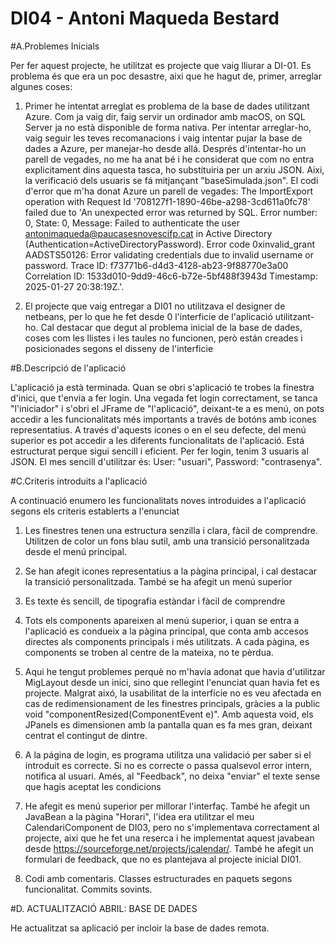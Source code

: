 # DI04 - Antoni Maqueda Bestard

#A.Problemes Inicials

Per fer aquest projecte, he utilitzat es projecte que vaig lliurar a DI-01.
Es problema és que era un poc desastre, aixi que he hagut de, primer, arreglar algunes coses:

1. Primer he intentat arreglat es problema de la base de dades utilitzant Azure. Com ja vaig dir, faig servir un ordinador amb macOS, on SQL Server ja no està disponible de forma nativa. Per intentar arreglar-ho, vaig seguir les teves recomanacions i vaig intentar pujar la base de dades a Azure, per manejar-ho desde allá.
    Després d'intentar-ho un parell de vegades, no me ha anat bé i he considerat que com no entra explicitament dins aquesta tasca, ho substituiria per un arxiu JSON. Aixi, la verificació dels usuaris se fá mitjançant "baseSimulada.json".
    El codi d'error que m'ha donat Azure un parell de vegades: The ImportExport operation with Request Id '708127f1-1890-46be-a298-3cd611a0fc78' failed due to 'An unexpected error was returned by SQL. Error number: 0, State: 0, Message: Failed to authenticate the user antonimaqueda@paucasesnovescifp.cat in Active Directory (Authentication=ActiveDirectoryPassword). Error code 0xinvalid_grant AADSTS50126: Error validating credentials due to invalid username or password. Trace ID: f73771b6-d4d3-4128-ab23-9f88770e3a00 Correlation ID: 1533d010-9dd9-46c6-b72e-5bf488f3943d Timestamp: 2025-01-27 20:38:19Z.'.

2. El projecte que vaig entregar a DI01 no utilitzava el designer de netbeans, per lo que he fet desde 0 l'interficie de l'aplicació utilitzant-ho. Cal destacar que degut al problema inicial de la base de dades, coses com les llistes i les taules no funcionen, però están creades i posicionades segons el disseny de l'interficie

#B.Descripció de l'aplicació

L'aplicació ja està terminada. Quan se obri s'aplicació te trobes la finestra d'inici, que t'envia a fer login. Una vegada fet login correctament, se tanca "l'iniciador" i s'obri el JFrame de "l'aplicació", deixant-te a es menú, on pots accedir a les funcionalitats més importants a través de botóns amb icones representatius.
A través d'aquests icones o en el seu defecte, del menú superior es pot accedir a les diferents funcionalitats de l'aplicació. Está estructurat perque sigui sencill i eficient.
Per fer login, tenim 3 usuaris al JSON. El mes sencill d'utilitzar és: User: "usuari", Password: "contrasenya".

#C.Criteris introduits a l'aplicació

A continuació enumero les funcionalitats noves introduides a l'aplicació segons els criteris establerts a l'enunciat

1. Les finestres tenen una estructura senzilla i clara, fàcil de comprendre. Utilitzen de color un fons blau sutil, amb una transició personalitzada desde el menú principal.

2. Se han afegit icones representatius a la pàgina principal, i cal destacar la transició personalitzada. També se ha afegit un menú superior

3. Es texte és sencill, de tipografia estàndar i fàcil de comprendre

4. Tots els components apareixen al menú superior, i quan se entra a l'aplicació es condueix a la pàgina principal, que conta amb accesos directes als components principals i més utilitzats. A cada pàgina, es components se troben al centre de la mateixa, no te pèrdua.

5. Aqui he tengut problemes perquè no m'havia adonat que havia d'utilitzar MigLayout desde un inici, sino que rellegint l'enunciat quan havia fet es projecte. Malgrat aixó, la usabilitat de la interfície no es veu afectada en cas de redimensionament de les finestres principals, gràcies a la public void "componentResized(ComponentEvent e)". Amb aquesta void, els JPanels es dimensionen amb la pantalla quan es fa mes gran, deixant centrat el contingut de dintre. 

6. A la página de login, es programa utilitza una validació per saber si el introduit es correcte. Si no es correcte o passa qualsevol error intern, notifica al usuari. Amés, al "Feedback", no deixa "enviar" el texte sense que hagis aceptat les condicions

7. He afegit es menú superior per millorar l'interfaç. També he afegit un JavaBean a la pàgina "Horari", l'idea era utilitzar el meu CalendariComponent de DI03, pero no s'implementava correctament al projecte, aixi que he fet una reserca i he implementat aquest javabean desde https://sourceforge.net/projects/jcalendar/. També he afegit un formulari de feedback, que no es plantejava al projecte inicial DI01.

8. Codi amb comentaris. Classes estructurades en paquets segons funcionalitat. Commits sovints.

#D. ACTUALITZACIÓ ABRIL: BASE DE DADES

He actualitzat sa aplicació per incloir la base de dades remota.